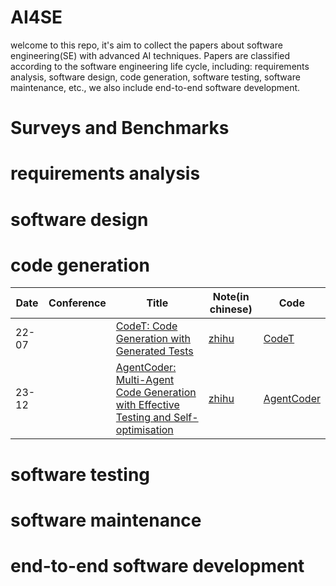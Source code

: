 # AI4SE
welcome to this repo, it's aim to collect the papers about software engineering(SE) with advanced AI techniques.
Papers are classified according to the software engineering life cycle, including: requirements analysis, software design, code generation, software testing, software maintenance, etc., we also include end-to-end software development.
# Surveys and Benchmarks

# requirements analysis

# software design

# code generation
| Date | Conference | Title | Note(in chinese) | Code |
| ---- | ----------- | ----- | ---------------- | ---- |
| 22-07 |  | [CodeT: Code Generation with Generated Tests](https://arxiv.org/abs/2207.10397) | [zhihu](https://zhuanlan.zhihu.com/p/12974497028) | [CodeT](https://github.com/microsoft/CodeT) |
| 23-12 |  | [AgentCoder: Multi-Agent Code Generation with Effective Testing and Self-optimisation](https://arxiv.org/abs/2312.13010) | [zhihu](https://zhuanlan.zhihu.com/p/13382011441) | [AgentCoder](https://github.com/huangd1999/AgentCoder) |

# software testing

# software maintenance

# end-to-end software development
